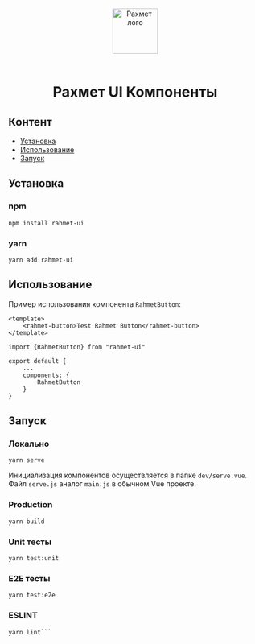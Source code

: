 
<p align="center" style="padding: 20px 0px">
  <img src="https://rahmet.s3.ap-southeast-1.amazonaws.com/rahmet_logo.svg" alt="Рахмет лого" height="90">
</p>

<h1 align="center" style="font-weight: bol">Рахмет UI Компоненты</h1>

## Контент

- [Установка](#install)
- [Использование](#usage)
- [Запуск](#start)

## <a id="install"></a>Установка

### npm
```
npm install rahmet-ui
```

### yarn
```
yarn add rahmet-ui
```

## <a id="usage"></a>Использование

Пример использования компонента ```RahmetButton```:
```
<template>
    <rahmet-button>Test Rahmet Button</rahmet-button>
</template>

import {RahmetButton} from "rahmet-ui"

export default {
    ...
    components: {
        RahmetButton
    }
}
```

## <a id="start"></a>Запуск

### Локально
```
yarn serve
```

Инициализация компонентов осуществляется в папке ```dev/serve.vue```. Файл ```serve.js``` аналог ```main.js``` в обычном Vue проекте.

### Production
```
yarn build
```

### Unit тесты
```
yarn test:unit
```

### E2E тесты
```
yarn test:e2e
```

### ESLINT
```
yarn lint```